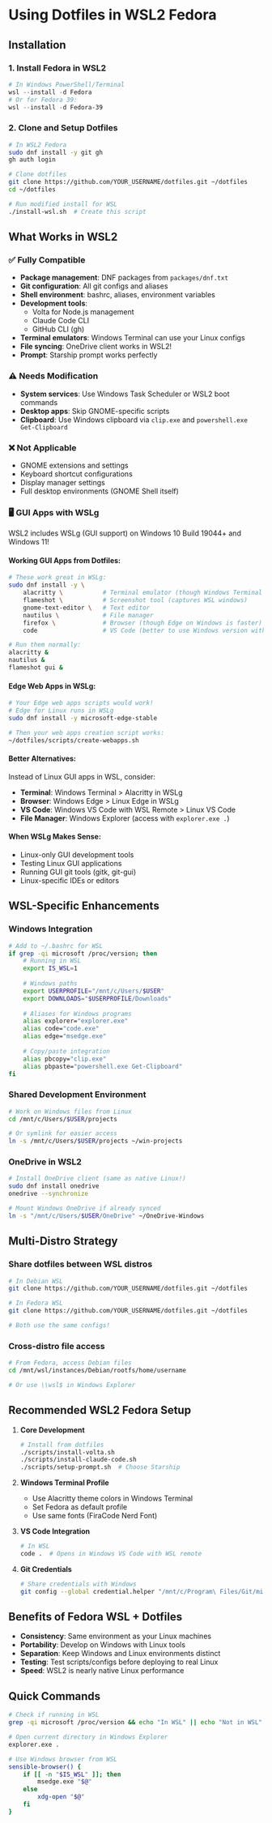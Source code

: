 # Using Dotfiles in WSL2 Fedora

## Installation

### 1. Install Fedora in WSL2
```powershell
# In Windows PowerShell/Terminal
wsl --install -d Fedora
# Or for Fedora 39:
wsl --install -d Fedora-39
```

### 2. Clone and Setup Dotfiles
```bash
# In WSL2 Fedora
sudo dnf install -y git gh
gh auth login

# Clone dotfiles
git clone https://github.com/YOUR_USERNAME/dotfiles.git ~/dotfiles
cd ~/dotfiles

# Run modified install for WSL
./install-wsl.sh  # Create this script
```

## What Works in WSL2

### ✅ Fully Compatible
- **Package management**: DNF packages from `packages/dnf.txt`
- **Git configuration**: All git configs and aliases
- **Shell environment**: bashrc, aliases, environment variables
- **Development tools**:
  - Volta for Node.js management
  - Claude Code CLI
  - GitHub CLI (gh)
- **Terminal emulators**: Windows Terminal can use your Linux configs
- **File syncing**: OneDrive client works in WSL2!
- **Prompt**: Starship prompt works perfectly

### ⚠️ Needs Modification
- **System services**: Use Windows Task Scheduler or WSL2 boot commands
- **Desktop apps**: Skip GNOME-specific scripts
- **Clipboard**: Use Windows clipboard via `clip.exe` and `powershell.exe Get-Clipboard`

### ❌ Not Applicable
- GNOME extensions and settings
- Keyboard shortcut configurations  
- Display manager settings
- Full desktop environments (GNOME Shell itself)

### 🖥️ GUI Apps with WSLg

WSL2 includes WSLg (GUI support) on Windows 10 Build 19044+ and Windows 11!

#### Working GUI Apps from Dotfiles:
```bash
# These work great in WSLg:
sudo dnf install -y \
    alacritty \           # Terminal emulator (though Windows Terminal is better integrated)
    flameshot \           # Screenshot tool (captures WSL windows)
    gnome-text-editor \   # Text editor
    nautilus \            # File manager
    firefox \             # Browser (though Edge on Windows is faster)
    code                  # VS Code (better to use Windows version with WSL remote)

# Run them normally:
alacritty &
nautilus &
flameshot gui &
```

#### Edge Web Apps in WSLg:
```bash
# Your Edge web apps scripts would work!
# Edge for Linux runs in WSLg
sudo dnf install -y microsoft-edge-stable

# Then your web apps creation script works:
~/dotfiles/scripts/create-webapps.sh
```

#### Better Alternatives:
Instead of Linux GUI apps in WSL, consider:
- **Terminal**: Windows Terminal > Alacritty in WSLg
- **Browser**: Windows Edge > Linux Edge in WSLg  
- **VS Code**: Windows VS Code with WSL Remote > Linux VS Code
- **File Manager**: Windows Explorer (access with `explorer.exe .`)

#### When WSLg Makes Sense:
- Linux-only GUI development tools
- Testing Linux GUI applications
- Running GUI git tools (gitk, git-gui)
- Linux-specific IDEs or editors

## WSL-Specific Enhancements

### Windows Integration
```bash
# Add to ~/.bashrc for WSL
if grep -qi microsoft /proc/version; then
    # Running in WSL
    export IS_WSL=1
    
    # Windows paths
    export USERPROFILE="/mnt/c/Users/$USER"
    export DOWNLOADS="$USERPROFILE/Downloads"
    
    # Aliases for Windows programs
    alias explorer="explorer.exe"
    alias code="code.exe"
    alias edge="msedge.exe"
    
    # Copy/paste integration
    alias pbcopy="clip.exe"
    alias pbpaste="powershell.exe Get-Clipboard"
fi
```

### Shared Development Environment
```bash
# Work on Windows files from Linux
cd /mnt/c/Users/$USER/projects

# Or symlink for easier access
ln -s /mnt/c/Users/$USER/projects ~/win-projects
```

### OneDrive in WSL2
```bash
# Install OneDrive client (same as native Linux!)
sudo dnf install onedrive
onedrive --synchronize

# Mount Windows OneDrive if already synced
ln -s "/mnt/c/Users/$USER/OneDrive" ~/OneDrive-Windows
```

## Multi-Distro Strategy

### Share dotfiles between WSL distros
```bash
# In Debian WSL
git clone https://github.com/YOUR_USERNAME/dotfiles.git ~/dotfiles

# In Fedora WSL  
git clone https://github.com/YOUR_USERNAME/dotfiles.git ~/dotfiles

# Both use the same configs!
```

### Cross-distro file access
```bash
# From Fedora, access Debian files
cd /mnt/wsl/instances/Debian/rootfs/home/username

# Or use \\wsl$ in Windows Explorer
```

## Recommended WSL2 Fedora Setup

1. **Core Development**
   ```bash
   # Install from dotfiles
   ./scripts/install-volta.sh
   ./scripts/install-claude-code.sh
   ./scripts/setup-prompt.sh  # Choose Starship
   ```

2. **Windows Terminal Profile**
   - Use Alacritty theme colors in Windows Terminal
   - Set Fedora as default profile
   - Use same fonts (FiraCode Nerd Font)

3. **VS Code Integration**
   ```bash
   # In WSL
   code .  # Opens in Windows VS Code with WSL remote
   ```

4. **Git Credentials**
   ```bash
   # Share credentials with Windows
   git config --global credential.helper "/mnt/c/Program\ Files/Git/mingw64/bin/git-credential-manager.exe"
   ```

## Benefits of Fedora WSL + Dotfiles

- **Consistency**: Same environment as your Linux machines
- **Portability**: Develop on Windows with Linux tools
- **Separation**: Keep Windows and Linux environments distinct
- **Testing**: Test scripts/configs before deploying to real Linux
- **Speed**: WSL2 is nearly native Linux performance

## Quick Commands

```bash
# Check if running in WSL
grep -qi microsoft /proc/version && echo "In WSL" || echo "Not in WSL"

# Open current directory in Windows Explorer
explorer.exe .

# Use Windows browser from WSL
sensible-browser() {
    if [[ -n "$IS_WSL" ]]; then
        msedge.exe "$@"
    else
        xdg-open "$@"
    fi
}
```